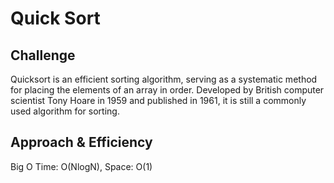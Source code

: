 # Quick Sort

## Challenge
Quicksort is an efficient sorting algorithm, serving as a systematic method for placing the elements of an array in order. Developed by British computer scientist Tony Hoare in 1959 and published in 1961, it is still a commonly used algorithm for sorting.

## Approach & Efficiency
Big O Time: O(NlogN), Space: O(1)
